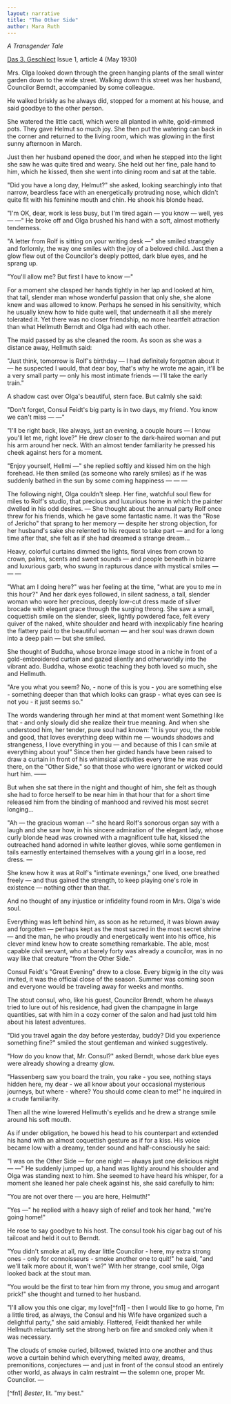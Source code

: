 ```yaml
---
layout: narrative
title: "The Other Side"
author: Mara Ruth
---
```


_A Transgender Tale_

[Das 3. Geschlect](/das-dritte-geschlecht/) Issue 1, article 4 (May 1930)

Mrs. Olga looked down through the green hanging plants of the small winter garden down to the wide street. Walking down this street was her husband, Councilor Berndt, accompanied by some colleague.

He walked briskly as he always did, stopped for a moment at his house, and said goodbye to the other person.

She watered the little cacti, which were all planted in white, gold-rimmed pots. They gave Helmut so much joy. She then put the watering can back in the corner and returned to the living room, which was glowing in the first sunny afternoon in March.

Just then her husband opened the door, and when he stepped into the light she saw he was quite tired and weary. She held out her fine, pale hand to him, which he kissed, then she went into dining room and sat at the table.

"Did you have a long day, Helmut?" she asked, looking searchingly into that narrow, beardless face with an energetically protruding nose, which didn't quite fit with his feminine mouth and chin. He shook his blonde head.

"I'm OK, dear, work is less busy, but I'm tired again &mdash; you know &mdash; well, yes &mdash; &mdash;" He broke off and Olga brushed his hand with a soft, almost motherly tenderness.

"A letter from Rolf is sitting on your writing desk &mdash;" she smiled strangely and forlornly, the way one smiles with the joy of a beloved child. Just then a glow flew out of the Councilor's deeply potted, dark blue eyes, and he sprang up.

"You'll allow me? But first I have to know &mdash;" 

For a moment she clasped her hands tightly in her lap and looked at him, that tall, slender man whose wonderful passion that only she, she alone knew and was allowed to know. Perhaps he sensed in his sensitivity, which he usually knew how to hide quite well, that underneath it all she merely tolerated it. Yet there was no closer friendship, no more heartfelt attraction than what Hellmuth Berndt and Olga had with each other.

The maid passed by as she cleaned the room. As soon as she was a distance away, Hellmuth said: 

"Just think, tomorrow is Rolf's birthday &mdash; I had definitely forgotten about it &mdash; he suspected I would, that dear boy, that's why he wrote me again, it'll be a very small party &mdash; only his most intimate friends &mdash; I'll take the early train."

A shadow cast over Olga's beautiful, stern face. But calmly she said:

"Don't forget, Consul Feidt's big party is in two days, my friend. You know we can't miss &mdash; &mdash;"

"I'll be right back, like always, just an evening, a couple hours &mdash; I know you'll let me, right love?" He drew closer to the dark-haired woman and put his arm around her neck. With an almost tender familiarity he pressed his cheek against hers for a moment.

"Enjoy yourself, Hellmi &mdash;" she replied softly and kissed him on the high forehead. He then smiled (as someone who rarely smiles) as if he was suddenly bathed in the sun by some coming happiness &mdash; &mdash; &mdash;

The following night, Olga couldn't sleep. Her fine, watchful soul flew for miles to Rolf's studio, that precious and luxurious home in which the painter dwelled in his odd desires. &mdash; She thought about the annual party Rolf once threw for his friends, which he gave some fantastic name. It was the "Rose of Jericho" that sprang to her memory &mdash; despite her strong objection, for her husband's sake she relented to his request to take part &mdash; and for a long time after that, she felt as if she had dreamed a strange dream&hellip;

Heavy, colorful curtains dimmed the lights, floral vines from crown to crown, palms, scents and sweet sounds &mdash; and people beneath in bizarre and luxurious garb, who swung in rapturous dance with mystical smiles &mdash; &mdash; &mdash;

"What am I doing here?" was her feeling at the time, "what are you to me in this hour?" And her dark eyes followed, in silent sadness, a tall, slender woman who wore her precious, deeply low-cut dress made of silver brocade with elegant grace through the surging throng. She saw a small, coquettish smile on the slender, sleek, lightly powdered face, felt every quiver of the naked, white shoulder and heard with inexplicably fine hearing the flattery paid to the beautiful woman &mdash; and her soul was drawn down into a deep pain &mdash; but she smiled.

She thought of Buddha, whose bronze image stood in a niche in front of a gold-embroidered curtain and gazed sliently and otherworldly into the vibrant ado. Buddha, whose exotic teaching they both loved so much, she and Hellmuth.

"Are you what you seem? No, - none of this is you - you are something else - something deeper than that which looks can grasp - what eyes can see is not you - it just seems so."

The words wandering through her mind at that moment went Something like that - and only slowly did she realize their true meaning. And when she understood him, her tender, pure soul had known: "It is your _you_, the noble and good, that loves everything deep within me &mdash; wounds shadows and strangeness, I love everything in you &mdash; and because of this I can smile at everything about you!" Since then her girded hands have been raised to draw a curtain in front of his whimsical activities every time he was over there, on the "Other Side," so that those who were ignorant or wicked could hurt him. &mdash;&mdash;

But when she sat there in the night and thought of him, she felt as though she had to force herself to be near him in that hour that for a short time released him from the binding of manhood and revived his most secret longing&hellip;

"Ah &mdash; the gracious woman --" she heard Rolf's sonorous organ say with a laugh and she saw how, in his sincere admiration of the elegant lady, whose curly blonde head was crowned with a magnificent tulle hat, kissed the outreached hand adorned in white leather gloves, while some gentlemen in tails earnestly entertained themselves with a young girl in a loose, red dress. &mdash;

She knew how it was at Rolf's "intimate evenings," one lived, one breathed freely &mdash; and thus gained the strength, to keep playing one's role in existence &mdash; nothing other than that.

And no thought of any injustice or infidelity found room in Mrs. Olga's wide soul.

Everything was left behind him, as soon as he returned, it was blown away and forgotten &mdash; perhaps kept as the most sacred in the most secret shrine &mdash; and the man, he who proudly and energetically went into his office, his clever mind knew how to create something remarkable. The able, most capable civil servant, who at barely forty was already a councilor, was in no way like that creature "from the Other Side."

Consul Feidt's "Great Evening" drew to a close. Every bigwig in the city was invited, it was the official close of the season. Summer was coming soon and everyone would be traveling away for weeks and months.

The stout consul, who, like his guest, Councilor Brendt, whom he always tried to lure out of his residence, had given the champagne in large quantities, sat with him in a cozy corner of the salon and had just told him about his latest adventures.

"Did you travel again the day before yesterday, buddy? Did you experience something fine?" smiled the stout gentleman and winked suggestively.

"How do you know that, Mr. Consul?" asked Berndt, whose dark blue eyes were already showing a dreamy glow.

"Hassenberg saw you board the train, you rake - you see, nothing stays hidden here, my dear - we all know about your occasional mysterious journeys, but where - where? You should come clean to me!" he inquired in a crude familiarity.

Then all the wine lowered Hellmuth's eyelids and he drew a strange smile around his soft mouth.

As if under obligation, he bowed his head to his counterpart and extended his hand with an almost coquettish gesture as if for a kiss. His voice became low with a dreamy, tender sound and half-consciously he said:

"I was on the Other Side &mdash; for one night &mdash; always just one delicious night &mdash; &mdash;" He suddenly jumped up, a hand was lightly around his shoulder and Olga was standing next to him. She seemed to have heard his whisper, for a moment she leaned her pale cheek against his, she said carefully to him:

"You are not over there &mdash; you are here, Helmuth!"

"Yes &mdash;" he replied with a heavy sigh of relief and took her hand, "we're going home!"

He rose to say goodbye to his host. The consul took his cigar bag out of his tailcoat and held it out to Berndt.

"You didn't smoke at all, my dear little Councilor - here, my extra strong ones - only for connoisseurs - smoke another one to quit!" he said, "and we'll talk more about it, won't we?" With her strange, cool smile, Olga looked back at the stout man. 

"You would be the first to tear him from my throne, you smug and arrogant prick!" she thought and turned to her husband.

"I'll allow you this one cigar, my love[^fn1] - then I would like to go home, I'm a little tired, as always, the Consul and his Wife have organized such a delightful party," she said amiably. Flattered, Feidt thanked her while Hellmuth reluctantly set the strong herb on fire and smoked only when it was necessary.

The clouds of smoke curled, billowed, twisted into one another and thus wove a curtain behind which everything melted away, dreams, premonitions, conjectures &mdash; and just in front of the consul stood an entirely other world, as always in calm restraint &mdash; the solemn one, proper Mr. Councilor. &mdash;

[^fn1] _Bester_, lit. "my best."